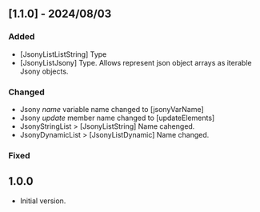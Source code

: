 ## [1.1.0] - 2024/08/03

### Added

- [JsonyListListString] Type
- [JsonyListJsony] Type. Allows represent json object arrays as iterable Jsony objects.     

### Changed

- Jsony *name* variable name changed to [jsonyVarName]
- Jsony *update* member name changed to [updateElements]
- JsonyStringList > [JsonyListString] Name cahenged.
- JsonyDynamicList > [JsonyListDynamic] Name changed.

### Fixed



## 1.0.0

- Initial version.
